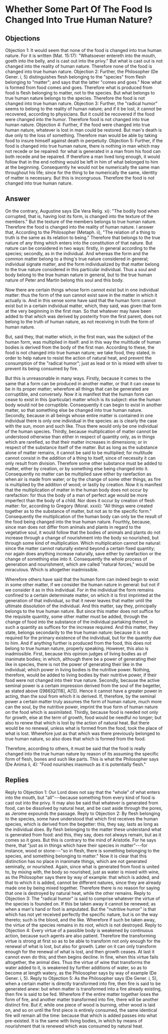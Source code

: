 # Whether Some Part Of The Food Is Changed Into True Human Nature?
## Objections
Objection 1: It would seem that none of the food is changed into true human nature. For it is written (Mat. 15:17): "Whatsoever entereth into the mouth, goeth into the belly, and is cast out into the privy." But what is cast out is not changed into the reality of human nature. Therefore none of the food is changed into true human nature.
Objection 2: Further, the Philosopher (De Gener. i, 5) distinguishes flesh belonging to the "species" from flesh belonging to "matter"; and says that the latter "comes and goes." Now what is formed from food comes and goes. Therefore what is produced from food is flesh belonging to matter, not to the species. But what belongs to true human nature belongs to the species. Therefore the food is not changed into true human nature.
Objection 3: Further, the "radical humor" seems to belong to the reality of human nature; and if it be lost, it cannot be recovered, according to physicians. But it could be recovered if the food were changed into the humor. Therefore food is not changed into true human nature.
Objection 4: Further, if the food were changed into true human nature, whatever is lost in man could be restored. But man's death is due only to the loss of something. Therefore man would be able by taking food to insure himself against death in perpetuity.
Objection 5: Further, if the food is changed into true human nature, there is nothing in man which may not recede or be repaired: for what is generated in a man from his food can both recede and be repaired. If therefore a man lived long enough, it would follow that in the end nothing would be left in him of what belonged to him at the beginning. Consequently he would not be numerically the same man throughout his life; since for the thing to be numerically the same, identity of matter is necessary. But this is incongruous. Therefore the food is not changed into true human nature.
## Answer
On the contrary, Augustine says (De Vera Relig. xi): "The bodily food when corrupted, that is, having lost its form, is changed into the texture of the members." But the texture of the members belongs to true human nature. Therefore the food is changed into the reality of human nature.
I answer that, According to the Philosopher (Metaph. ii), "The relation of a thing to truth is the same as its relation to being." Therefore that belongs to the true nature of any thing which enters into the constitution of that nature. But nature can be considered in two ways: firstly, in general according to the species; secondly, as in the individual. And whereas the form and the common matter belong to a thing's true nature considered in general; individual signate matter, and the form individualized by that matter belong to the true nature considered in this particular individual. Thus a soul and body belong to the true human nature in general, but to the true human nature of Peter and Martin belong this soul and this body.

Now there are certain things whose form cannot exist but in one individual matter: thus the form of the sun cannot exist save in the matter in which it actually is. And in this sense some have said that the human form cannot exist but in a certain individual matter, which, they said, was given that form at the very beginning in the first man. So that whatever may have been added to that which was derived by posterity from the first parent, does not belong to the truth of human nature, as not receiving in truth the form of human nature.

But, said they, that matter which, in the first man, was the subject of the human form, was multiplied in itself: and in this way the multitude of human bodies is derived from the body of the first man. According to these, the food is not changed into true human nature; we take food, they stated, in order to help nature to resist the action of natural heat, and prevent the consumption of the "radical humor"; just as lead or tin is mixed with silver to prevent its being consumed by fire.

But this is unreasonable in many ways. Firstly, because it comes to the same that a form can be produced in another matter, or that it can cease to be in its proper matter; wherefore all things that can be generated are corruptible, and conversely. Now it is manifest that the human form can cease to exist in this (particular) matter which is its subject: else the human body would not be corruptible. Consequently it can begin to exist in another matter, so that something else be changed into true human nature. Secondly, because in all beings whose entire matter is contained in one individual there is only one individual in the species: as is clearly the case with the sun, moon and such like. Thus there would only be one individual of the human species. Thirdly, because multiplication of matter cannot be understood otherwise than either in respect of quantity only, as in things which are rarefied, so that their matter increases in dimensions; or in respect of the substance itself of the matter. But as long as the substance alone of matter remains, it cannot be said to be multiplied; for multitude cannot consist in the addition of a thing to itself, since of necessity it can only result from division. Therefore some other substance must be added to matter, either by creation, or by something else being changed into it. Consequently no matter can be multiplied save either by rarefaction as when air is made from water; or by the change of some other things, as fire is multiplied by the addition of wood; or lastly by creation. Now it is manifest that the multiplication of matter in the human body does not occur by rarefaction: for thus the body of a man of perfect age would be more imperfect than the body of a child. Nor does it occur by creation of flesh matter: for, according to Gregory (Moral. xxxii): "All things were created together as to the substance of matter, but not as to the specific form." Consequently the multiplication of the human body can only be the result of the food being changed into the true human nature. Fourthly, because, since man does not differ from animals and plants in regard to the vegetative soul, it would follow that the bodies of animals and plants do not increase through a change of nourishment into the body so nourished, but through some kind of multiplication. Which multiplication cannot be natural: since the matter cannot naturally extend beyond a certain fixed quantity; nor again does anything increase naturally, save either by rarefaction or the change of something else into it. Consequently the whole process of generation and nourishment, which are called "natural forces," would be miraculous. Which is altogether inadmissible.

Wherefore others have said that the human form can indeed begin to exist in some other matter, if we consider the human nature in general: but not if we consider it as in this individual. For in the individual the form remains confined to a certain determinate matter, on which it is first imprinted at the generation of that individual, so that it never leaves that matter until the ultimate dissolution of the individual. And this matter, say they, principally belongs to the true human nature. But since this matter does not suffice for the requisite quantity, some other matter must be added, through the change of food into the substance of the individual partaking thereof, in such a quantity as suffices for the increase required. And this matter, they state, belongs secondarily to the true human nature: because it is not required for the primary existence of the individual, but for the quantity due to him. And if anything further is produced from the food, this does not belong to true human nature, properly speaking. However, this also is inadmissible. First, because this opinion judges of living bodies as of inanimate bodies; in which, although there be a power of generating their like in species, there is not the power of generating their like in the individual; which power in living bodies is the nutritive power. Nothing, therefore, would be added to living bodies by their nutritive power, if their food were not changed into their true nature. Secondly, because the active seminal power is a certain impression derived from the soul of the begetter, as stated above ([986]Q[118], A[1]). Hence it cannot have a greater power in acting, than the soul from which it is derived. If, therefore, by the seminal power a certain matter truly assumes the form of human nature, much more can the soul, by the nutritive power, imprint the true form of human nature on the food which is assimilated. Thirdly, because food is needed not only for growth, else at the term of growth, food would be needful no longer; but also to renew that which is lost by the action of natural heat. But there would be no renewal, unless what is formed from the food, took the place of what is lost. Wherefore just as that which was there previously belonged to true human nature, so also does that which is formed from the food.

Therefore, according to others, it must be said that the food is really changed into the true human nature by reason of its assuming the specific form of flesh, bones and such like parts. This is what the Philosopher says (De Anima ii, 4): "Food nourishes inasmuch as it is potentially flesh."
## Replies
Reply to Objection 1: Our Lord does not say that the "whole" of what enters into the mouth, but "all"---because something from every kind of food is cast out into the privy. It may also be said that whatever is generated from food, can be dissolved by natural heat, and be cast aside through the pores, as Jerome expounds the passage.
Reply to Objection 2: By flesh belonging to the species, some have understood that which first receives the human species, which is derived from the begetter: this, they say, lasts as long as the individual does. By flesh belonging to the matter these understand what is generated from food: and this, they say, does not always remain, but as it comes so it goes. But this is contrary to the mind of Aristotle. For he says there, that "just as in things which have their species in matter"---for instance, wood or stone---"so in flesh, there is something belonging to the species, and something belonging to matter." Now it is clear that this distinction has no place in inanimate things, which are not generated seminally, or nourished. Again, since what is generated from food is united to, by mixing with, the body so nourished, just as water is mixed with wine, as the Philosopher says there by way of example: that which is added, and that to which it is added, cannot be different natures, since they are already made one by being mixed together. Therefore there is no reason for saying that one is destroyed by natural heat, while the other remains.
Reply to Objection 3: The "radical humor" is said to comprise whatever the virtue of the species is founded on. If this be taken away it cannot be renewed; as when a man's hand or foot is amputated. But the "nutritive humor" is that which has not yet received perfectly the specific nature, but is on the way thereto; such is the blood, and the like. Wherefore if such be taken away, the virtue of the species remains in its root, which is not destroyed.
Reply to Objection 4: Every virtue of a passible body is weakened by continuous action, because such agents are also patient. Therefore the transforming virtue is strong at first so as to be able to transform not only enough for the renewal of what is lost, but also for growth. Later on it can only transform enough for the renewal of what is lost, and then growth ceases. At last it cannot even do this; and then begins decline. In fine, when this virtue fails altogether, the animal dies. Thus the virtue of wine that transforms the water added to it, is weakened by further additions of water, so as to become at length watery, as the Philosopher says by way of example (De Gener. i, 5).
Reply to Objection 5: As the Philosopher says (De Gener. i, 5), when a certain matter is directly transformed into fire, then fire is said to be generated anew: but when matter is transformed into a fire already existing, then fire is said to be fed. Wherefore if the entire matter together loses the form of fire, and another matter transformed into fire, there will be another distinct fire. But if, while one piece of wood is burning, other wood is laid on, and so on until the first piece is entirely consumed, the same identical fire will remain all the time: because that which is added passes into what pre-existed. It is the same with living bodies, in which by means of nourishment that is renewed which was consumed by natural heat.